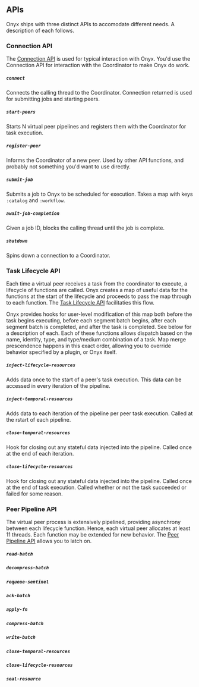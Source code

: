 ## APIs

Onyx ships with three distinct APIs to accomodate different needs. A description of each follows.

### Connection API

The [Connection API](https://github.com/MichaelDrogalis/onyx/blob/0.3.x/src/onyx/api.clj) is used for typical interaction with Onyx. You'd use the Connection API for interaction with the Coordinator to make Onyx do work.

##### `connect`

Connects the calling thread to the Coordinator. Connection returned is used for submitting jobs and starting peers.

##### `start-peers`

Starts N virtual peer pipelines and registers them with the Coordinator for task execution.

##### `register-peer`

Informs the Coordinator of a new peer. Used by other API functions, and probably not something you'd want to use directly.

##### `submit-job`

Submits a job to Onyx to be scheduled for execution. Takes a map with keys `:catalog` and `:workflow`.

##### `await-job-completion`

Given a job ID, blocks the calling thread until the job is complete.

##### `shutdown`

Spins down a connection to a Coordinator.

### Task Lifecycle API

Each time a virtual peer receives a task from the coordinator to execute, a lifecycle of functions are called. Onyx creates a map of useful data for the functions at the start of the lifecycle and proceeds to pass the map through to each function. The [Task Lifecycle API](https://github.com/MichaelDrogalis/onyx/blob/0.3.x/src/onyx/peer/task_lifecycle_extensions.clj) facilitaties this flow.

Onyx provides hooks for user-level modification of this map both before the task begins executing, before each segment batch begins, after each segment batch is completed, and after the task is completed. See below for a description of each. Each of these functions allows dispatch based on the name, identity, type, and type/medium combination of a task. Map merge prescendence happens in this exact order, allowing you to override behavior specified by a plugin, or Onyx itself.

##### `inject-lifecycle-resources`

Adds data once to the start of a peer's task execution. This data can be accessed in every iteration of the pipeline.

##### `inject-temporal-resources`

Adds data to each iteration of the pipeline per peer task execution. Called at the rstart of each pipeline.

##### `close-temporal-resources`

Hook for closing out any stateful data injected into the pipeline. Called once at the end of each iteration.

##### `close-lifecycle-resources`

Hook for closing out any stateful data injected into the pipeline. Called once at the end of task execution. Called whether or not the task succeeded or failed for some reason.

### Peer Pipeline API

The virtual peer process is extensively pipelined, providing asynchrony between each lifecycle function. Hence, each virtual peer allocates at least 11 threads. Each function may be extended for new behavior. The [Peer Pipeline API](https://github.com/MichaelDrogalis/onyx/blob/0.3.x/src/onyx/peer/pipeline_extensions.clj) allows you to latch on.

##### `read-batch`

##### `decompress-batch`

##### `requeue-sentinel`

##### `ack-batch`

##### `apply-fn`

##### `compress-batch`

##### `write-batch`

##### `close-temporal-resources`

##### `close-lifecycle-resources`

##### `seal-resource`
